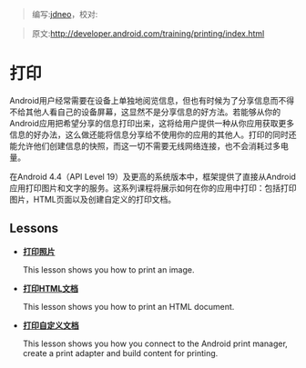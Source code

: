 > 编写:[jdneo](https://github.com/jdneo)，校对:

> 原文:<http://developer.android.com/training/printing/index.html>

# 打印

Android用户经常需要在设备上单独地阅览信息，但也有时候为了分享信息而不得不给其他人看自己的设备屏幕，这显然不是分享信息的好方法。若能够从你的Android应用把希望分享的信息打印出来，这将给用户提供一种从你应用获取更多信息的好办法，这么做还能将信息分享给不使用你的应用的其他人。打印的同时还能允许他们创建信息的快照，而这一切不需要无线网络连接，也不会消耗过多电量。

在Android 4.4（API Level 19）及更高的系统版本中，框架提供了直接从Android应用打印图片和文字的服务。这系列课程将展示如何在你的应用中打印：包括打印图片，HTML页面以及创建自定义的打印文档。

## Lessons

* [**打印照片**](photos.html)

  This lesson shows you how to print an image.


* [**打印HTML文档**](html-docs.html)

  This lesson shows you how to print an HTML document.


* [**打印自定义文档**](custom-docs.html)

  This lesson shows you how you connect to the Android print manager, create a print adapter and build content for printing.

